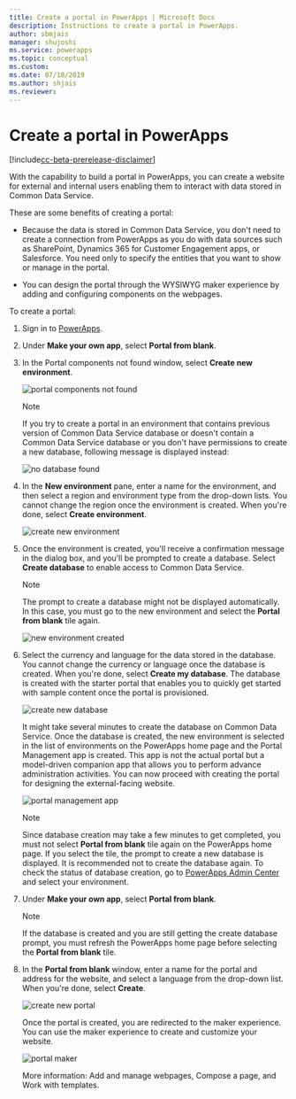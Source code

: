 ```yaml
---
title: Create a portal in PowerApps | Microsoft Docs
description: Instructions to create a portal in PowerApps.
author: sbmjais
manager: shujoshi
ms.service: powerapps
ms.topic: conceptual
ms.custom: 
ms.date: 07/18/2019
ms.author: shjais
ms.reviewer:
---
```


# Create a portal in PowerApps

[!include[cc-beta-prerelease-disclaimer](../../includes/cc-beta-prerelease-disclaimer.md)]

With the capability to build a portal in PowerApps, you can create a website for external and internal users enabling them to interact with data stored in Common Data Service.

These are some benefits of creating a portal:

- Because the data is stored in Common Data Service, you don't need to create a connection from PowerApps as you do with data sources such as SharePoint, Dynamics 365 for Customer Engagement apps, or Salesforce. You need only to specify the entities that you want to show or manage in the portal.

- You can design the portal through the WYSIWYG maker experience by adding and configuring components on the webpages.

To create a portal:

1.  Sign in to [PowerApps](http://web.powerapps.com).  

2.  Under **Make your own app**, select **Portal from blank**.

3.  In the Portal components not found window, select **Create new environment**.

    ![portal components not found](media/portal-components-not-found.png "Portal components not found")  

    > [!NOTE]
    > If you try to create a portal in an environment that contains previous version of Common Data Service database or doesn't contain a Common Data Service database or you don't have permissions to create a new database, following message is displayed instead:
    >
    > ![no database found](media/no-database-found.png "No database found")  

4.  In the **New environment** pane, enter a name for the environment, and then select a region and environment type from the drop-down lists. You cannot change the region once the environment is created. When you're done, select **Create environment**.

    ![create new environment](media/create-new-environment.png "Create new environment")  

5.  Once the environment is created, you'll receive a confirmation message in the dialog box, and you'll be prompted to create a database. Select **Create database** to enable access to Common Data Service.

    > [!NOTE]
    > The prompt to create a database might not be displayed automatically. In this case, you must go to the new environment and select the **Portal from blank** tile again.

    ![new environment created](media/new-environment-created.png "New environment created")  

6.  Select the currency and language for the data stored in the database. You cannot change the currency or language once the database is created. When you're done, select **Create my database**. The database is created with the starter portal that enables you to quickly get started with sample content once the portal is provisioned.

    ![create new database](media/create-new-database.png "Create new database")  

    It might take several minutes to create the database on Common Data Service. Once the database is created, the new environment is selected in the list of environments on the PowerApps home page and the Portal Management app is created. This app is not the actual portal but a model-driven companion app that allows you to perform advance administration activities. You can now proceed with creating the portal for designing the external-facing website.

    ![portal management app](media/portal-mgmt-app.png "Portal management app")  

    > [!NOTE]
    > Since database creation may take a few minutes to get completed, you must not select **Portal from blank** tile again on the PowerApps home page. If you select the tile, the prompt to create a new database is displayed. It is recommended not to create the database again. To check the status of database creation, go to [PowerApps Admin Center](https://admin.powerapps.com/environments) and select your environment.  

7.  Under **Make your own app**, select **Portal from blank**.

    > [!NOTE]
    > If the database is created and you are still getting the create database prompt, you must refresh the PowerApps home page before selecting the **Portal from blank** tile.

8.  In the **Portal from blank** window, enter a name for the portal and address for the website, and select a language from the drop-down list. When you're done, select **Create**.

    ![create new portal](media/create-new-portal.png "Create new portal")  

    Once the portal is created, you are redirected to the maker experience. You can use the maker experience to create and customize your website.

    ![portal maker](media/portal-maker.png "Portal maker")  

    More information: Add and manage webpages, Compose a page, and Work with templates.

